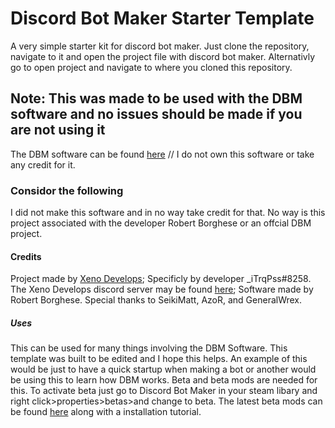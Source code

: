 
<h1>Discord Bot Maker Starter Template</h1>
<p>A very simple starter kit for discord bot maker. Just clone the repository, navigate to it and open the project file with discord bot maker. Alternativly go to open project and navigate to where you cloned this repository.</p>

<h2>Note: This was made to be used with the DBM software and no issues should be made if you are not using it</h2>
<p> The DBM software can be found <a href="https://store.steampowered.com/app/682130/Discord_Bot_Maker/">here</a> // I do not own this software or take any credit for it.</p>

<h3>Considor the following</h3>
<p>I did not make this software and in no way take credit for that. No way is this project associated with the developer Robert Borghese or an offcial DBM project.</p>

<h4>Credits</h4>
<p>Project made by <a href="https://develops.xenohub.xyz">Xeno Develops</a>;  Specificly by developer _iTrqPss#8258. The Xeno Develops discord server may be found <a href="https://discord.gg/x7GptKk">here</a>; Software made by Robert Borghese. Special thanks to SeikiMatt, AzoR, and GeneralWrex.</p>

<h5>Uses</h5>
<p>This can be used for many things involving the DBM Software. This template was built to be edited and I hope this helps. An example of this would be just to have a quick startup when making a bot or another would be using this to learn how DBM works. Beta and beta mods are needed for this. To activate beta just go to Discord Bot Maker in your steam libary and right click>properties>betas>and change to beta. The latest beta mods can be found <a href="https://github.com/Discord-Bot-Maker-Mods/DBM-Mods">here</a> along with a installation tutorial.</p>
